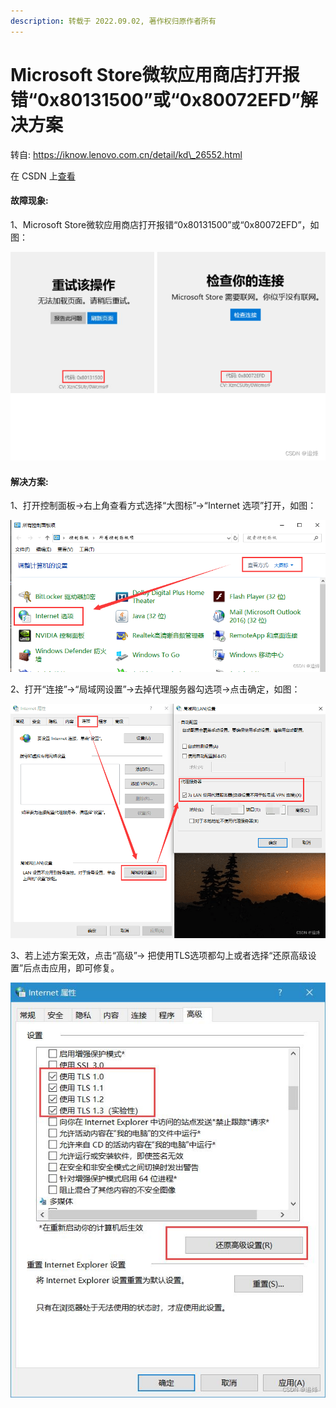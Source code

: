 ```yaml
---
description: 转载于 2022.09.02, 著作权归原作者所有
---
```


# Microsoft Store微软应用商店打开报错“0x80131500”或“0x80072EFD”解决方案



转自: https://iknow.lenovo.com.cn/detail/kd\_26552.html

在 CSDN 上[查看](https://blog.csdn.net/qq\_34010538/article/details/126659774?spm=1001.2014.3001.5501)

#### 故障现象:

1、Microsoft Store微软应用商店打开报错“0x80131500”或“0x80072EFD”，如图：

![在这里插入图片描述](microsoft-store-wei-ruan-ying-yong-shang-dian-da-kai-bao-cuo-0x80131500-huo-0x80072efd-jie-jue-fang.assets/177ab6e8701f435e8d44116b3b0e0c22.png)

#### 解决方案:

1、打开控制面板→右上角查看方式选择“大图标”→“Internet 选项”打开，如图：

![在这里插入图片描述](microsoft-store-wei-ruan-ying-yong-shang-dian-da-kai-bao-cuo-0x80131500-huo-0x80072efd-jie-jue-fang.assets/a08c2103a4c64c0c8ac53029dc07f498.png)

2、打开“连接”→“局域网设置”→去掉代理服务器勾选项→点击确定，如图：

![在这里插入图片描述](microsoft-store-wei-ruan-ying-yong-shang-dian-da-kai-bao-cuo-0x80131500-huo-0x80072efd-jie-jue-fang.assets/386ca3eb3b674000aa9091eb761ed6ee.png)

3、若上述方案无效，点击“高级”→ 把使用TLS选项都勾上或者选择“还原高级设置”后点击应用，即可修复。

![在这里插入图片描述](microsoft-store-wei-ruan-ying-yong-shang-dian-da-kai-bao-cuo-0x80131500-huo-0x80072efd-jie-jue-fang.assets/f6200cb38c9b4f80b3b8b44d517c8ab6.png)
